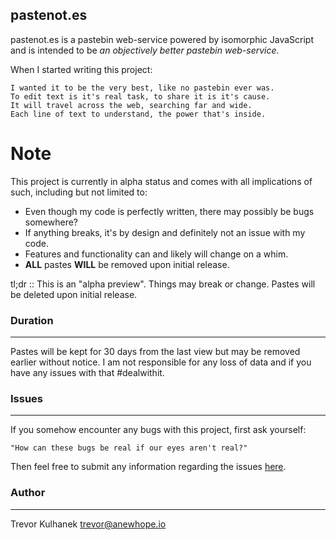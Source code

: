 pastenot.es
-----------
pastenot.es is a pastebin web-service powered by isomorphic JavaScript
and is intended to be _an objectively better pastebin web-service_.

When I started writing this project:

	I wanted it to be the very best, like no pastebin ever was.
	To edit text is it's real task, to share it is it's cause.
	It will travel across the web, searching far and wide.
	Each line of text to understand, the power that's inside.

# Note
This project is currently in alpha status and comes with all implications of such, including but not limited to:

* Even though my code is perfectly written, there may possibly be bugs somewhere?
* If anything breaks, it's by design and definitely not an issue with my code.
* Features and functionality can and likely will change on a whim.
* __ALL__ pastes __WILL__ be removed upon initial release.

tl;dr :: This is an "alpha preview". Things may break or change. Pastes will be deleted upon initial release.

### Duration
------------
Pastes will be kept for 30 days from the last view but may be removed earlier without notice.
I am not responsible for any loss of data and if you have any issues with that #dealwithit.

### Issues
----------
If you somehow encounter any bugs with this project, first ask yourself:

    "How can these bugs be real if our eyes aren't real?"

Then feel free to submit any information regarding the issues
[here](https://github.com/quoeradem/pastenot.es/issues).

### Author
----------
Trevor Kulhanek <trevor@anewhope.io>